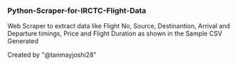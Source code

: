 ### Python-Scraper-for-IRCTC-Flight-Data
Web Scraper to extract data like Flight No, Source, Destinantion, Arrival and Departure timings, Price and Flight Duration as shown in the Sample CSV Generated

Created by "@tanmayjoshi28"
